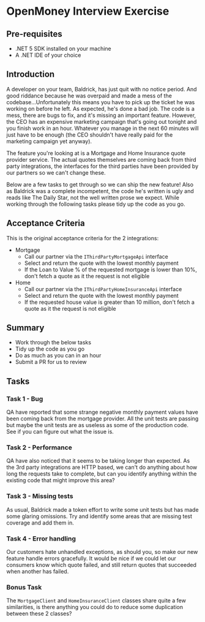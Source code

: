 # OpenMoney Interview Exercise

## Pre-requisites

- .NET 5 SDK installed on your machine
- A .NET IDE of your choice

## Introduction

A developer on your team, Baldrick, has just quit with no notice period. And good riddance because he was overpaid and made a mess of the codebase...Unfortunately this means you have to pick up the ticket he was working on before he left. As expected, he's done a bad job. The code is a mess, there are bugs to fix, and it's missing an important feature. However, the CEO has an expensive marketing campaign that's going out tonight and you finish work in an hour. Whatever you manage in the next 60 minutes will just have to be enough (the CEO shouldn't have really paid for the marketing campaign yet anyway).

The feature you're looking at is a Mortgage and Home Insurance quote provider service. The actual quotes themselves are coming back from third party integrations, the interfaces for the third parties have been provided by our partners so we can't change these.

Below are a few tasks to get through so we can ship the new feature! Also as Baldrick was a complete incompetent, the code he's written is ugly and reads like The Daily Star, not the well written prose we expect. While working through the following tasks please tidy up the code as you go.

## Acceptance Criteria

This is the original acceptance criteria for the 2 integrations:

- Mortgage
  - Call our partner via the `IThirdPartyMortgageApi` interface
  - Select and return the quote with the lowest monthly payment
  - If the Loan to Value % of the requested mortgage is lower than 10%, don't fetch a quote as it the request is not eligible
- Home
  - Call our partner via the `IThirdPartyHomeInsuranceApi` interface
  - Select and return the quote with the lowest monthly payment
  - If the requested house value is greater than 10 million, don't fetch a quote as it the request is not eligible

## Summary

- Work through the below tasks
- Tidy up the code as you go
- Do as much as you can in an hour
- Submit a PR for us to review

## Tasks

### Task 1 - Bug

QA have reported that some strange negative monthly payment values have been coming back from the mortgage provider. All the unit tests are passing but maybe the unit tests are as useless as some of the production code. See if you can figure out what the issue is.

### Task 2 - Performance

QA have also noticed that it seems to be taking longer than expected. As the 3rd party integrations are HTTP based, we can't do anything about how long the requests take to complete, but can you identify anything within the existing code that might improve this area?

### Task 3 - Missing tests

As usual, Baldrick made a token effort to write some unit tests but has made some glaring omissions. Try and identify some areas that are missing test coverage and add them in.

### Task 4 - Error handling

Our customers hate unhandled exceptions, as should you, so make our new feature handle errors gracefully. It would be nice if we could let our consumers know which quote failed, and still return quotes that succeeded when another has failed.

### Bonus Task

The `MortgageClient` and `HomeInsuranceClient` classes share quite a few similarities, is there anything you could do to reduce some duplication between these 2 classes?
